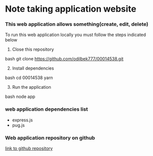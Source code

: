 # Note taking application website

### This web application allows something(create, edit, delete)

To run this web application locally you must follow the steps indicated below

1. Close this repository

bash
git clone https://github.com/odilbek777/00014538.git

2. Install dependencies

bash
cd 00014538
yarn

3. Run the application

bash
node app

### web application dependencies list

- express.js
- pug.js

### Web application repository on github

[link to github repository](https://github.com/odilbek777/00014538)
